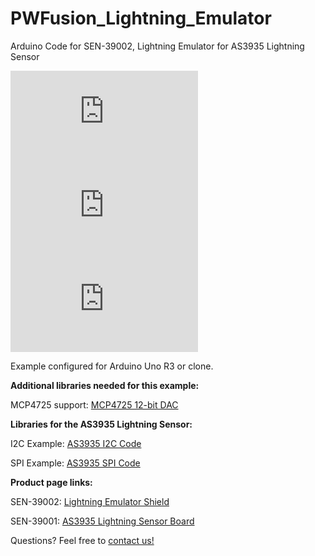 # PWFusion_Lightning_Emulator
Arduino Code for SEN-39002, Lightning Emulator for AS3935 Lightning Sensor

![SEN-39002 ISO](http://www.playingwithfusion.com/include/getimg.php?imgid=)
![SEN-39001 FRONT](http://www.playingwithfusion.com/include/getimg.php?imgid=1104)
![SEN-39001 ISO](http://www.playingwithfusion.com/include/getimg.php?imgid=1105)

Example configured for Arduino Uno R3 or clone.


<strong>Additional libraries needed for this example:</strong>

MCP4725 support: <a href="https://github.com/PlayingWithFusion/PWFusion_MCP4725"> MCP4725 12-bit DAC</a>

<strong> Libraries for the AS3935 Lightning Sensor: </strong>

I2C Example: <a href="https://github.com/PlayingWithFusion/PWFusion_AS3935_I2C"> AS3935 I2C Code</a>

SPI Example: <a href="https://github.com/PlayingWithFusion/PWFusion_AS3935_SPI"> AS3935 SPI Code</a>

<strong> Product page links: </strong>

SEN-39002: <a href="http://www.playingwithfusion.com/productview.php?pdid=xx"> Lightning Emulator Shield</a>

SEN-39001: <a href="http://www.playingwithfusion.com/productview.php?pdid=22"> AS3935 Lightning Sensor Board</a>


Questions? Feel free to <a href="http://www.playingwithfusion.com/contactus.php">contact us!</a>
